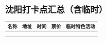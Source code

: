 # 沈阳打卡点汇总（含临时）

| 名称 | 地址 | 时间 | 票价 | 临时特色活动 |
| ---- | ---- | ---- | ---- | ------------ |
|      |      |      |      |              |
|      |      |      |      |              |
|      |      |      |      |              |

